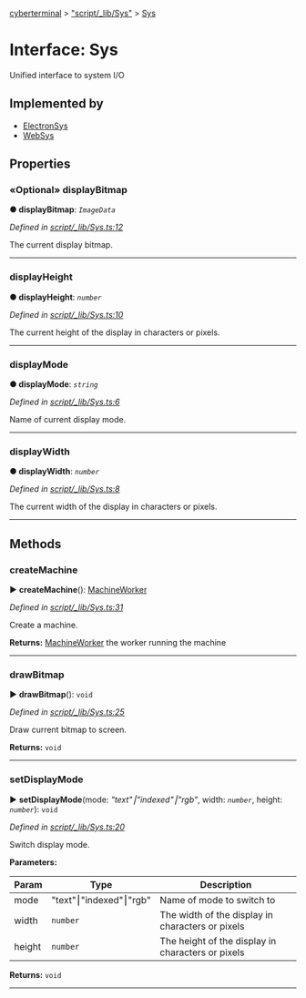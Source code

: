 [cyberterminal](../README.md) > ["script/_lib/Sys"](../modules/_script__lib_sys_.md) > [Sys](../interfaces/_script__lib_sys_.sys.md)



# Interface: Sys


Unified interface to system I/O

## Implemented by

* [ElectronSys](../classes/_script__lib_electronsys_.electronsys.md)
* [WebSys](../classes/_script__lib_websys_.websys.md)


## Properties
<a id="displaybitmap"></a>

### «Optional» displayBitmap

**●  displayBitmap**:  *`ImageData`* 

*Defined in [script/_lib/Sys.ts:12](https://github.com/FantasyInternet/cyberterminal/blob/HEAD/src/script/_lib/Sys.ts#L12)*



The current display bitmap.




___

<a id="displayheight"></a>

###  displayHeight

**●  displayHeight**:  *`number`* 

*Defined in [script/_lib/Sys.ts:10](https://github.com/FantasyInternet/cyberterminal/blob/HEAD/src/script/_lib/Sys.ts#L10)*



The current height of the display in characters or pixels.




___

<a id="displaymode"></a>

###  displayMode

**●  displayMode**:  *`string`* 

*Defined in [script/_lib/Sys.ts:6](https://github.com/FantasyInternet/cyberterminal/blob/HEAD/src/script/_lib/Sys.ts#L6)*



Name of current display mode.




___

<a id="displaywidth"></a>

###  displayWidth

**●  displayWidth**:  *`number`* 

*Defined in [script/_lib/Sys.ts:8](https://github.com/FantasyInternet/cyberterminal/blob/HEAD/src/script/_lib/Sys.ts#L8)*



The current width of the display in characters or pixels.




___


## Methods
<a id="createmachine"></a>

###  createMachine

► **createMachine**(): [MachineWorker](_script__lib_machineworker_.machineworker.md)



*Defined in [script/_lib/Sys.ts:31](https://github.com/FantasyInternet/cyberterminal/blob/HEAD/src/script/_lib/Sys.ts#L31)*



Create a machine.




**Returns:** [MachineWorker](_script__lib_machineworker_.machineworker.md)
the worker running the machine






___

<a id="drawbitmap"></a>

###  drawBitmap

► **drawBitmap**(): `void`



*Defined in [script/_lib/Sys.ts:25](https://github.com/FantasyInternet/cyberterminal/blob/HEAD/src/script/_lib/Sys.ts#L25)*



Draw current bitmap to screen.




**Returns:** `void`





___

<a id="setdisplaymode"></a>

###  setDisplayMode

► **setDisplayMode**(mode: *"text"⎮"indexed"⎮"rgb"*, width: *`number`*, height: *`number`*): `void`



*Defined in [script/_lib/Sys.ts:20](https://github.com/FantasyInternet/cyberterminal/blob/HEAD/src/script/_lib/Sys.ts#L20)*



Switch display mode.


**Parameters:**

| Param | Type | Description |
| ------ | ------ | ------ |
| mode | "text"⎮"indexed"⎮"rgb"   |  Name of mode to switch to |
| width | `number`   |  The width of the display in characters or pixels |
| height | `number`   |  The height of the display in characters or pixels |





**Returns:** `void`





___


